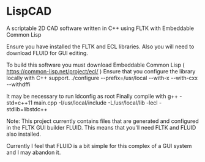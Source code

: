 # LispCAD
A scriptable 2D CAD software written in C++ using FLTK with Embeddable Common Lisp

Ensure you have installed the FLTK and ECL libraries.
Also you will need to download FLUID for GUI editing.

To build this software you must download Embeddable Common Lisp ( https://common-lisp.net/project/ecl/ )
Ensure that you configure the library locally with C++ support.
./configure --prefix=/usr/local --with-x --with-cxx --withdffi

It may be necessary to run ldconfig as root
Finally compile with g++ -std=c++11 main.cpp -I/usr/local/include -L/usr/local/lib -lecl -stdlib=libstdc++

Note: This project currently contains files that are generated and configured in the FLTK GUI builder FLUID.
This means that you'll need FLTK and FLUID also installed.

Currently I feel that FLUID is a bit simple for this complex of a GUI system and I may abandon it.
